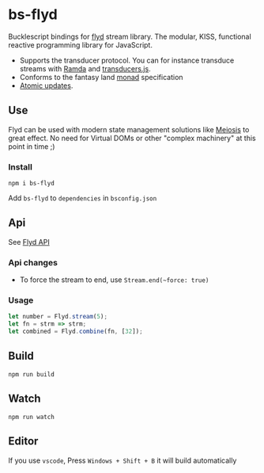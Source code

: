 # bs-flyd

Bucklescript bindings for [flyd](https://github.com/paldepind/flyd) stream library.
The modular, KISS, functional reactive programming library for JavaScript.

- Supports the transducer protocol. You can for instance transduce streams with
  [Ramda](http://ramdajs.com/) and [transducers.js](https://github.com/jlongster/transducers.js).
- Conforms to the fantasy land [monad](https://github.com/fantasyland/fantasy-land#monad) specification
- [Atomic updates](#atomic-updates).

## Use

Flyd can be used with modern state management solutions like [Meiosis](https://meiosis.js.org/) to great effect. No need for Virtual DOMs or other "complex machinery" at this point in time ;)

### Install

`npm i bs-flyd`

Add `bs-flyd` to `dependencies` in `bsconfig.json`

## Api

See [Flyd API](https://github.com/paldepind/flyd/blob/master/README.md#api)

### Api changes

- To force the stream to end, use `Stream.end(~force: true)`

### Usage

```javascript
let number = Flyd.stream(5);
let fn = strm => strm;
let combined = Flyd.combine(fn, [32]);
```

## Build

```
npm run build
```

## Watch

```
npm run watch
```

## Editor

If you use `vscode`, Press `Windows + Shift + B` it will build automatically
